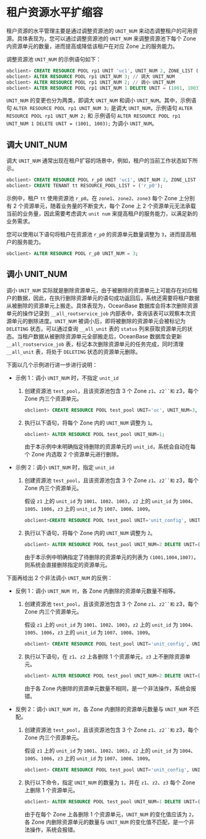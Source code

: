 # 租户资源水平扩缩容

租户资源的水平管理主要是通过调整资源池的 `UNIT_NUM` 来动态调整租户的可用资源。具体表现为，您可以通过调整资源池的 `UNIT_NUM` 来调整资源池下每个 Zone 内资源单元的数量，进而提高或降低该租户在对应 Zone 上的服务能力。

调整资源池 `UNIT_NUM` 的示例语句如下：

```sql
obclient> CREATE RESOURCE POOL rp1 UNIT 'uc1', UNIT_NUM 2, ZONE_LIST ('zone1', 'zone2');
obclient> ALTER RESOURCE POOL rp1 UNIT_NUM 3; // 调大 UNIT_NUM
obclient> ALTER RESOURCE POOL rp1 UNIT_NUM 2; // 调小 UNIT_NUM
obclient> ALTER RESOURCE POOL rp1 UNIT_NUM 1 DELETE UNIT = (1001, 1003); // 指定资源单元调小 UNIT_NUM
```

`UNIT_NUM` 的变更也分为两类，即调大 `UNIT_NUM` 和调小 `UNIT_NUM`。其中，示例语句 `ALTER RESOURCE POOL rp1 UNIT_NUM 3;` 是调大 `UNIT_NUM`，示例语句 `ALTER RESOURCE POOL rp1 UNIT_NUM 2;` 和 示例语句 `ALTER RESOURCE POOL rp1 UNIT_NUM 1 DELETE UNIT = (1001, 1003);` 为调小 `UNIT_NUM`。

## 调大 UNIT_NUM

调大 `UNIT_NUM` 通常出现在租户扩容的场景中，例如，租户的当前工作状态如下所示。

```sql
obclient> CREATE RESOURCE POOL r_p0 UNIT 'uc1', UNIT_NUM 2, ZONE_LIST ('zone1', 'zone2', 'zone3');
obclient> CREATE TENANT tt RESOURCE_POOL_LIST = ('r_p0');
```

示例中，租户 `tt` 使用资源池 `r_p0`。在 `zone1`、`zone2`、`zone3` 每个 Zone 上分别有 2 个资源单元，随着业务量的不断变大，每个 Zone 上 2 个资源单元无法承载当前的业务量，因此需要考虑调大 `unit num` 来提高租户的服务能力，以满足新的业务需求。

您可以使用以下语句将租户在资源池 `r_p0` 的资源单元数量调整为 `3`，进而提高租户的服务能力。

```sql
obclient> ALTER RESOURCE POOL r_p0 UNIT_NUM = 3;
```

## 调小 UNIT_NUM

调小 `UNIT_NUM` 实际就是删除资源单元，由于被删除的资源单元上可能存在对应租户的数据，因此，在执行删除资源单元的语句成功返回后，系统还需要将租户数据从被删除的资源单元上搬走。具体表现为，OceanBase 数据库会将本次删除资源单元的操作记录到 `__all_rootservice_job` 内部表中，查询该表可以观察本次资源单元的删除进度。`UNIT_NUM` 被调小后，即将被删除的资源单元会被标记为 `DELETING` 状态，可以通过查询 `__all_unit` 表的 `status` 列来获取资源单元的状态。当租户数据从被删除资源单元全部搬走后，OceanBase 数据库会更新 `__all_rootservice_job` 表，标记本次删除资源单元的任务完成，同时清理 `__all_unit` 表，将处于 `DELETING` 状态的资源单元删除。

下面以几个示例进行进一步进行说明：

* 示例 1：调小 `UNIT_NUM` 时，不指定 `unit_id`

  1. 创建资源池 `test_pool`，且该资源池包含 3 个 Zone `z1`、`z2``和` z3，每个 Zone 内三个资源单元。

     ```sql
     obclient> CREATE RESOURCE POOL test_pool UNIT='uc', UNIT_NUM=3, ZONE_LIST=('z1','z2','z3');
     ```

  2. 执行以下语句，将每个 Zone 内的 `UNIT_NUM` 调整为 `1`。

     ```sql
     obclient> ALTER RESOURCE POOL test_pool UNIT_NUM=1;
     ```

     由于本示例中未明确指定待删除的资源单元的 `unit_id`，系统会自动在每个 Zone 内选取 2 个资源单元进行删除。

* 示例 2：调小 `UNIT_NUM` 时，指定 `unit_id`

  1. 创建资源池 `test_pool`，且该资源池包含 3 个 Zone `z1`、`z2``和` z3，每个 Zone 内三个资源单元。

     假设 `z1` 上的 `unit_id` 为 `1001`、`1002`、`1003`，`z2` 上的 `unit_id` 为 `1004`、`1005`、`1006`，`z3` 上的 `unit_id` 为 `1007`、`1008`、`1009`。

     ```sql
     obclient>CREATE RESOURCE POOL test_pool UNIT='unit_config', UNIT_NUM=3, ZONE_LIST=('z1','z2','z3');
     ```

  2. 执行以下语句，将每个 Zone 内的 `UNIT_NUM` 调整为 `2`。

     ```sql
     obclient> ALTER RESOURCE POOL test_pool UNIT_NUM=2 DELETE UNIT=(1001,1004,1007);
     ```

     由于本示例中明确指定了待删除的资源单元的列表为 `(1001,1004,1007)`，则系统会直接删除指定的资源单元。

下面再给出 2 个非法调小 `UNIT_NUM` 的反例：

* 反例 1：调小 `UNIT_NUM 时`，各 Zone 内删除的资源单元数量不相等。

  1. 创建资源池 `test_pool`，且该资源池包含 3 个 Zone `z1`、`z2``和` z3，每个 Zone 内三个资源单元。

     假设 `z1` 上的 `unit_id` 为 `1001`、`1002`、`1003`，`z2` 上的 `unit_id` 为 `1004`、`1005`、`1006`，`z3` 上的 `unit_id` 为 `1007`、`1008`、`1009`。

     ```sql
     obclient> CREATE RESOURCE POOL test_pool UNIT='unit_config', UNIT_NUM=3, ZONE_LIST=('z1','z2','z3');
     ```

  2. 执行以下语句，在 `z1`、`z2` 上各删除 1 个资源单元，`z3` 上不删除资源单元。

     ```sql
     obclient> ALTER RESOURCE POOL test_pool UNIT_NUM=2 DELETE UNIT=(1001,1004);
     ```

     由于各 Zone 内删除的资源单元数量不相同，是一个非法操作，系统会报错。

* 反例 2：调小 `UNIT_NUM 时`，各 Zone 内删除的资源单元数量与 `UNIT_NUM` 不匹配。

  1. 创建资源池 `test_pool`，且该资源池包含 3 个 Zone `z1`、`z2``和` z3，每个 Zone 内三个资源单元。

     假设 `z1` 上的 `unit_id` 为 `1001`、`1002`、`1003`，`z2` 上的 `unit_id` 为 `1004`、`1005`、`1006`，`z3` 上的 `unit_id` 为 `1007`、`1008`、`1009`。

     ```sql
     obclient> CREATE RESOURCE POOL test_pool UNIT='unit_config', UNIT_NUM=3, ZONE_LIST=('z1','z2','z3');
     ```

  2. 执行以下命令，指定 `UNIT_NUM` 的数量为 `1`，并在 `z1`、`z2`、`z3` 每个 Zone 上删除 1 个资源单元。

     ```sql
     obclient> ALTER RESOURCE POOL test_pool UNIT_NUM=1 DELETE UNIT=(1001,1004,1007);
     ```

     由于在每个 Zone 上各删除 1 个资源单元，`UNIT_NUM` 的变化值应该为 `2`，各 Zone 内删除资源单元的数量与 `UNIT_NUM` 的变化值不匹配，是一个非法操作，系统会报错。
